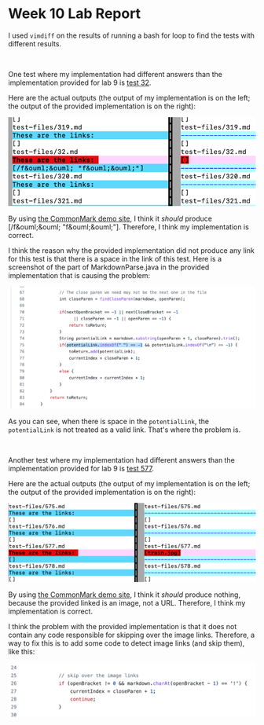 # Week 10 Lab Report

I used `vimdiff` on the results of running a bash for loop to find the tests with different results.

<br>

One test where my implementation had different answers than the implementation provided for lab 9 is [test 32](https://github.com/nidhidhamnani/markdown-parser/blob/main/test-files/32.md?plain=1). 

Here are the actual outputs (the output of my implementation is on the left; the output of the provided implementation is on the right):

![image](report5-1.png)

By using [the CommonMark demo site](https://spec.commonmark.org/dingus/), I think it *should* produce [/f&amp;ouml;&amp;ouml; "f&amp;ouml;&amp;ouml;"]. Therefore, I think my implementation is correct.

I think the reason why the provided implementation did not produce any link for this test is that there is a space in the link of this test. Here is a screenshot of the part of MarkdownParse.java in the provided implementation that is causing the problem:

![image](report5-2.png)

As you can see, when there is space in the `potentialLink`, the `potentialLink` is not treated as a valid link. That's where the problem is.

<br>

Another test where my implementation had different answers than the implementation provided for lab 9 is [test 577](https://github.com/nidhidhamnani/markdown-parser/blob/main/test-files/577.md?plain=1). 

Here are the actual outputs (the output of my implementation is on the left; the output of the provided implementation is on the right):

![image](report5-3.png)

By using [the CommonMark demo site](https://spec.commonmark.org/dingus/), I think it *should* produce nothing, because the provided linked is an image, not a URL. Therefore, I think my implementation is correct.

I think the problem with the provided implementation is that it does not contain any code responsible for skipping over the image links. Therefore, a way to fix this is to add some code to detect image links (and skip them), like this:

![image](report5-4.png)
